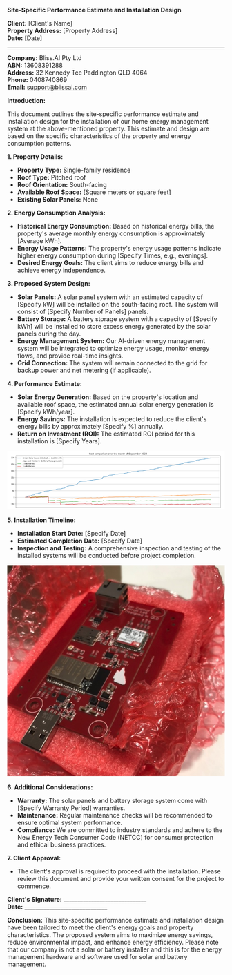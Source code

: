 **Site-Specific Performance Estimate and Installation Design**

**Client:** [Client's Name] \
**Property Address:** [Property Address] \
**Date:** [Date]

------------
**Company:** Bliss.AI Pty Ltd \
**ABN:** 13608391288 \
**Address:** 32 Kennedy Tce Paddington QLD 4064 \
**Phone:** 0408740869 \
**Email:** support@blissai.com

**Introduction:**

This document outlines the site-specific performance estimate and installation design for the installation of our home energy management system at the above-mentioned property. This estimate and design are based on the specific characteristics of the property and energy consumption patterns.

**1. Property Details:**
- **Property Type:** Single-family residence
- **Roof Type:** Pitched roof
- **Roof Orientation:** South-facing
- **Available Roof Space:** [Square meters or square feet]
- **Existing Solar Panels:** None

**2. Energy Consumption Analysis:**
- **Historical Energy Consumption:** Based on historical energy bills, the property's average monthly energy consumption is approximately [Average kWh].
- **Energy Usage Patterns:** The property's energy usage patterns indicate higher energy consumption during [Specify Times, e.g., evenings].
- **Desired Energy Goals:** The client aims to reduce energy bills and achieve energy independence.

**3. Proposed System Design:**
- **Solar Panels:** A solar panel system with an estimated capacity of [Specify kW] will be installed on the south-facing roof. The system will consist of [Specify Number of Panels] panels.
- **Battery Storage:** A battery storage system with a capacity of [Specify kWh] will be installed to store excess energy generated by the solar panels during the day.
- **Energy Management System:** Our AI-driven energy management system will be integrated to optimize energy usage, monitor energy flows, and provide real-time insights.
- **Grid Connection:** The system will remain connected to the grid for backup power and net metering (if applicable).

**4. Performance Estimate:**
- **Solar Energy Generation:** Based on the property's location and available roof space, the estimated annual solar energy generation is [Specify kWh/year].
- **Energy Savings:** The installation is expected to reduce the client's energy bills by approximately [Specify %] annually.
- **Return on Investment (ROI):** The estimated ROI period for this installation is [Specify Years].

![peformance graph](./public/images/roi.png)

**5. Installation Timeline:**
- **Installation Start Date:** [Specify Date]
- **Estimated Completion Date:** [Specify Date]
- **Inspection and Testing:** A comprehensive inspection and testing of the installed systems will be conducted before project completion.

![hardware image](./public/images/hardware.jpg)

**6. Additional Considerations:**
- **Warranty:** The solar panels and battery storage system come with [Specify Warranty Period] warranties.
- **Maintenance:** Regular maintenance checks will be recommended to ensure optimal system performance.
- **Compliance:** We are committed to industry standards and adhere to the New Energy Tech Consumer Code (NETCC) for consumer protection and ethical business practices.

**7. Client Approval:**
- The client's approval is required to proceed with the installation. Please review this document and provide your written consent for the project to commence.

**Client's Signature:** ______________________________\
**Date:** ______________________________

**Conclusion:**
This site-specific performance estimate and installation design have been tailored to meet the client's energy goals and property characteristics. The proposed system aims to maximize energy savings, reduce environmental impact, and enhance energy efficiency. Please note that our company is not a solar or battery installer and this is for the energy management hardware and software used for solar and battery management.
